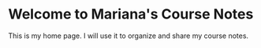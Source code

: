 # Welcome to Mariana's Course Notes

This is my home page. I will use it to organize and share my course notes.